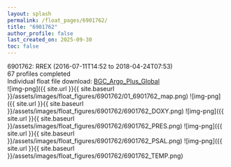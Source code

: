 ```yaml
---
layout: splash
permalink: /float_pages/6901762/
title: "6901762"
author_profile: false
last_created_on: 2025-09-30
toc: false
---
```

 
6901762: RREX (2016-07-11T14:52 to 2018-04-24T07:53)\
67 profiles completed\
Individual float file download: [BGC_Argo_Plus_Global](https://ftp.soest.hawaii.edu/bgc_argo_plus/Individual_Floats/outliers_removed/6901762_Sprof_processed.nc)\
![img-png]({{ site.url }}{{ site.baseurl }}/assets/images/float_figures/6901762/01_6901762_map.png)
![img-png]({{ site.url }}{{ site.baseurl }}/assets/images/float_figures/6901762/6901762_DOXY.png)
![img-png]({{ site.url }}{{ site.baseurl }}/assets/images/float_figures/6901762/6901762_PRES.png)
![img-png]({{ site.url }}{{ site.baseurl }}/assets/images/float_figures/6901762/6901762_PSAL.png)
![img-png]({{ site.url }}{{ site.baseurl }}/assets/images/float_figures/6901762/6901762_TEMP.png)
